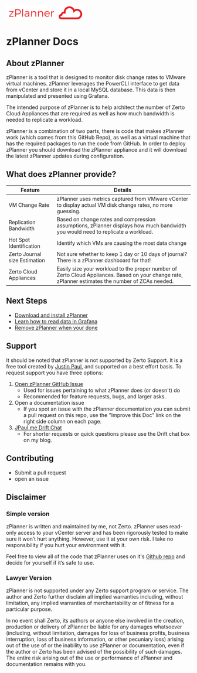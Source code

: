 ![zplanner](./zplanner.png)
# zPlanner Docs

## About zPlanner

zPlanner is a tool that is designed to monitor disk change rates to VMware virtual machines. zPlanner leverages the PowerCLI interface to get data from vCenter and store it in a local MySQL database. This data is then manipulated and presented using Grafana.

The intended purpose of zPlanner is to help architect the number of Zerto Cloud Appliances that are required as well as how much bandwidth is needed to replicate a workload.

zPlanner is a combination of two parts, there is code that makes zPlanner work (which comes from this GitHub Repo), as well as a virtual machine that has the required packages to run the code from GitHub. In order to deploy zPlanner you should download the zPlanner appliance and it will download the latest zPlanner updates during configuration.

## What does zPlanner provide?

|  Feature  |  Details |
|----|---|
| VM Change Rate | zPlanner uses metrics captured from VMware vCenter to display actual VM disk change rates, no more guessing. |
| Replication Bandwidth | Based on change rates and compression assumptions, zPlanner displays how much bandwidth you would need to replicate a workload. |
| Hot Spot Identification | Identify which VMs are causing the most data change |
| Zerto Journal size Estimation | Not sure whether to keep 1 day or 10 days of journal? There is a zPlanner dashboard for that! |
| Zerto Cloud Appliances | Easily size your workload to the proper number of Zerto Cloud Appliances. Based on your change rate, zPlanner estimates the number of ZCAs needed. |

## Next Steps

- [Download and install zPlanner](zplanner_getting_started.md)
- [Learn how to read data in Grafana](zplanner_usage.md)
- [Remove zPlanner when your done](remove/zplanner_removal.md)

## Support

It should be noted that zPlanner is not supported by Zerto Support. It is a free tool created by [Justin Paul](https://github.com/recklessop), and supported on a best effort basis. To request support you have three options:

1. [Open zPlanner GitHub Issue](https://github.com/zerto-ta-Public/zplanner/issues)
    - Used for issues pertaining to what zPlanner does (or doesn't) do
    - Recommended for feature requests, bugs, and larger asks.
2. Open a documentation issue
    - If you spot an issue with the zPlanner documentation you can submit a pull request on this repo, use the "Improve this Doc" link on the right side column on each page.
3. [JPaul.me Drift Chat](http://jpaul.me)
    - For shorter requests or quick questions please use the Drift chat box on my blog.

## Contributing

- Submit a pull request
- open an issue

## Disclaimer

### Simple version

zPlanner is written and maintained by me, not Zerto. zPlanner uses read-only access to your vCenter server and has been rigorously tested to make sure it won’t hurt anything. However, use it at your own risk. I take no responsibility if you hurt your environment with it.

Feel free to view all of the code that zPlanner uses on it's [Github repo](http://github.com/Zerto-TA-Public/zPlanner) and decide for yourself if it’s safe to use.

### Lawyer Version

zPlanner is not supported under any Zerto support program or service. The author and Zerto further disclaim all implied warranties including, without limitation, any implied warranties of merchantability or of fitness for a particular purpose.

In no event shall Zerto, its authors or anyone else involved in the creation, production or delivery of zPlanner be liable for any damages whatsoever (including, without limitation, damages for loss of business profits, business interruption, loss of business information, or other pecuniary loss) arising out of the use of or the inability to use zPlanner or documentation, even if the author or Zerto has been advised of the possibility of such damages. The entire risk arising out of the use or performance of zPlanner and documentation remains with you.